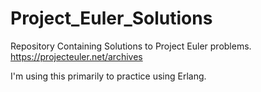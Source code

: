 # Project_Euler_Solutions
Repository Containing Solutions to Project Euler problems. https://projecteuler.net/archives

I'm using this primarily to practice using Erlang. 
